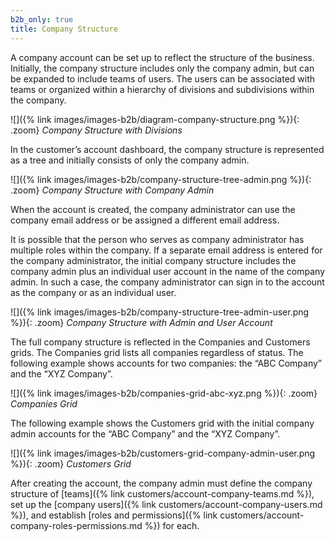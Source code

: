 ```yaml
---
b2b_only: true
title: Company Structure
---
```


A company account can be set up to reflect the structure of the business. Initially, the company structure includes only the company admin, but can be expanded to include teams of users. The users can be associated with teams or organized within a hierarchy of divisions and subdivisions within the company.

![]({% link images/images-b2b/diagram-company-structure.png %}){: .zoom}
_Company Structure with Divisions_

In the customer’s account dashboard, the company structure is represented as a tree and initially consists of only the company admin.

![]({% link images/images-b2b/company-structure-tree-admin.png %}){: .zoom}
_Company Structure with Company Admin_

When the account is created, the company administrator can use the company email address or be assigned a different email address.

It is possible that the person who serves as company administrator has multiple roles within the company. If a separate email address is entered for the company administrator, the initial company structure includes the company admin plus an individual user account in the name of the company admin. In such a case, the company administrator can sign in to the account as the company or as an individual user.

![]({% link images/images-b2b/company-structure-tree-admin-user.png %}){: .zoom}
_Company Structure with Admin and User Account_

The full company structure is reflected in the Companies and Customers grids. The Companies grid lists all companies regardless of status. The following example shows accounts for two companies: the “ABC Company” and the “XYZ Company”.

![]({% link images/images-b2b/companies-grid-abc-xyz.png %}){: .zoom}
_Companies Grid_

The following example shows the Customers grid with the initial company admin accounts for the “ABC Company” and the “XYZ Company”.

![]({% link images/images-b2b/customers-grid-company-admin-user.png %}){: .zoom}
_Customers Grid_

After creating the account, the company admin must define the company structure of [teams]({% link customers/account-company-teams.md %}), set up the [company users]({% link customers/account-company-users.md %}), and establish [roles and permissions]({% link customers/account-company-roles-permissions.md %}) for each.
